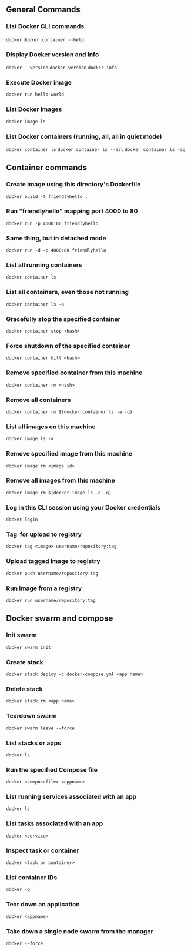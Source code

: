 ## General Commands
### List Docker CLI commands
```docker```
```docker container --help```
### Display Docker version and info
```docker --version```
```docker version```
```docker info```
### Execute Docker image
```docker run hello-world```
### List Docker images
```docker image ls```
### List Docker containers (running, all, all in quiet mode)
```docker container ls```
```docker container ls --all```
```docker container ls -aq```

## Container commands
### Create image using this directory's Dockerfile
```docker build -t friendlyhello .```
### Run "friendlyhello" mapping port 4000 to 80
```docker run -p 4000:80 friendlyhello```
### Same thing, but in detached mode
```docker run -d -p 4000:80 friendlyhello```
### List all running containers
```docker container ls```
### List all containers, even those not running
```docker container ls -a```
### Gracefully stop the specified container
```docker container stop <hash>```
### Force shutdown of the specified container
```docker container kill <hash>```
### Remove specified container from this machine    
```docker container rm <hash>```
### Remove all containers
```docker container rm $(docker container ls -a -q)```
### List all images on this machine    
```docker image ls -a```
### Remove specified image from this machine            
```docker image rm <image id>```
### Remove all images from this machine
```docker image rm $(docker image ls -a -q)```
### Log in this CLI session using your Docker credentials
```docker login```
### Tag <image> for upload to registry
```docker tag <image> username/repository:tag```
### Upload tagged image to registry
```docker push username/repository:tag```
### Run image from a registry
```docker run username/repository:tag```

## Docker swarm and compose
### Init swarm
```docker swarm init```
### Create stack
```docker stack deploy -c docker-compose.yml <app name>```
### Delete stack
```docker stack rm <app name>```
### Teardown swarm
```docker swarm leave --force```
### List stacks or apps
```docker ls```
### Run the specified Compose file
```docker <composefile> <appname>```
### List running services associated with an app
```docker ls```
### List tasks associated with an app
```docker <service>```
### Inspect task or container
```docker <task or container>```
### List container IDs
```docker -q```
### Tear down an application
```docker <appname>```
### Take down a single node swarm from the manager
```docker --force```